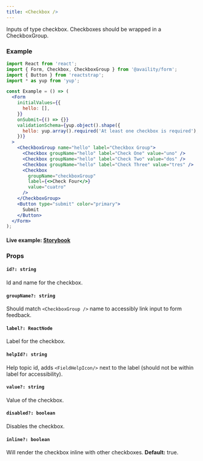 ```yaml
---
title: <Checkbox />
---
```


Inputs of type checkbox. Checkboxes should be wrapped in a CheckboxGroup.

### Example

```jsx
import React from 'react';
import { Form, Checkbox, CheckboxGroup } from '@availity/form';
import { Button } from 'reactstrap';
import * as yup from 'yup';

const Example = () => (
  <Form
    initialValues={{
      hello: [],
    }}
    onSubmit={() => {}}
    validationSchema={yup.object().shape({
      hello: yup.array().required('At least one checkbox is required'),
    })}
  >
    <CheckboxGroup name="hello" label="Checkbox Group">
      <Checkbox groupName="hello" label="Check One" value="uno" />
      <Checkbox groupName="hello" label="Check Two" value="dos" />
      <Checkbox groupName="hello" label="Check Three" value="tres" />
      <Checkbox
        groupName="checkboxGroup"
        label={<>Check Four</>}
        value="cuatro"
      />
    </CheckboxGroup>
    <Button type="submit" color="primary">
      Submit
    </Button>
  </Form>
);
```

#### Live example: [Storybook](https://availity.github.io/availity-react/storybook/?path=/docs/form-components-form-checkboxgroup--docs)

### Props

#### `id?: string`

Id and name for the checkbox.

#### `groupName?: string`

Should match `<CheckboxGroup />` name to accessibly link input to form feedback.

#### `label?: ReactNode`

Label for the checkbox.

#### `helpId?: string`

Help topic id, adds `<FieldHelpIcon/>` next to the label (should not be within label for accessibility).

#### `value?: string`

Value of the checkbox.

#### `disabled?: boolean`

Disables the checkbox.

#### `inline?: boolean`

Will render the checkbox inline with other checkboxes. **Default:** true.
